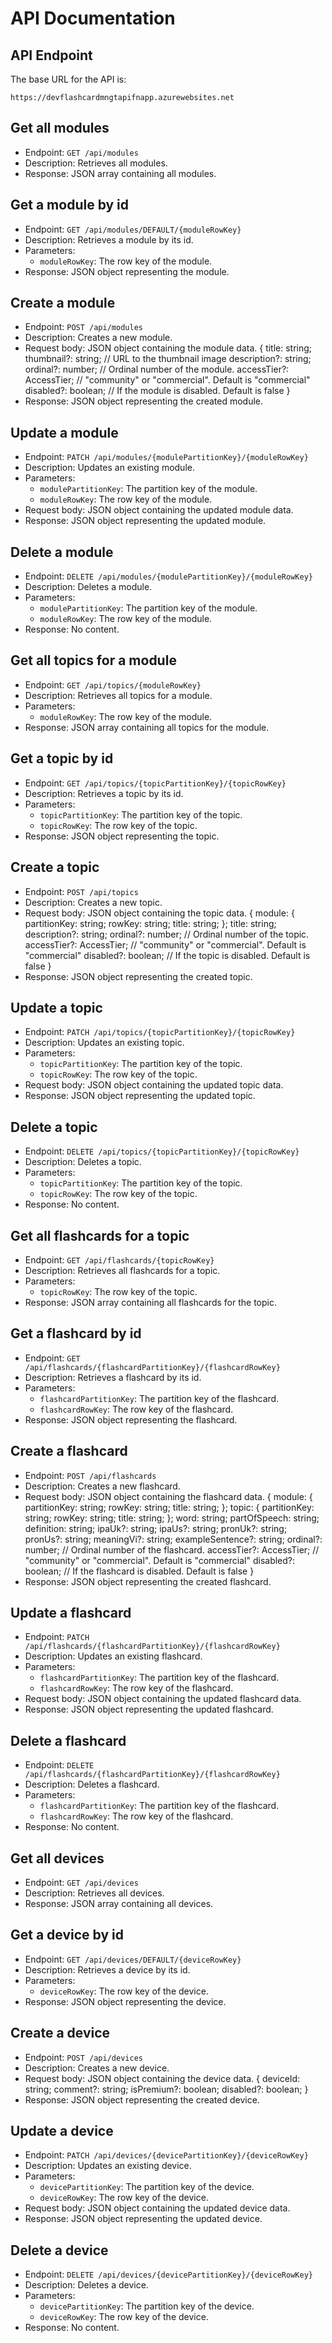 # API Documentation

## API Endpoint

The base URL for the API is:
  
  ```PlainText
  https://devflashcardmngtapifnapp.azurewebsites.net
  ```

## Get all modules

- Endpoint: `GET /api/modules`
- Description: Retrieves all modules.
- Response: JSON array containing all modules.

## Get a module by id

- Endpoint: `GET /api/modules/DEFAULT/{moduleRowKey}`
- Description: Retrieves a module by its id.
- Parameters:
  - `moduleRowKey`: The row key of the module.
- Response: JSON object representing the module.

## Create a module

- Endpoint: `POST /api/modules`
- Description: Creates a new module.
- Request body: JSON object containing the module data.
  {
    title: string;
    thumbnail?: string;       // URL to the thumbnail image
    description?: string;
    ordinal?: number;         // Ordinal number of the module.
    accessTier?: AccessTier;  // "community" or "commercial". Default is "commercial"
    disabled?: boolean;       // If the module is disabled. Default is false
  }
- Response: JSON object representing the created module.

## Update a module

- Endpoint: `PATCH /api/modules/{modulePartitionKey}/{moduleRowKey}`
- Description: Updates an existing module.
- Parameters:
  - `modulePartitionKey`: The partition key of the module.
  - `moduleRowKey`: The row key of the module.
- Request body: JSON object containing the updated module data.
- Response: JSON object representing the updated module.

## Delete a module

- Endpoint: `DELETE /api/modules/{modulePartitionKey}/{moduleRowKey}`
- Description: Deletes a module.
- Parameters:
  - `modulePartitionKey`: The partition key of the module.
  - `moduleRowKey`: The row key of the module.
- Response: No content.

## Get all topics for a module

- Endpoint: `GET /api/topics/{moduleRowKey}`
- Description: Retrieves all topics for a module.
- Parameters:
  - `moduleRowKey`: The row key of the module.
- Response: JSON array containing all topics for the module.

## Get a topic by id

- Endpoint: `GET /api/topics/{topicPartitionKey}/{topicRowKey}`
- Description: Retrieves a topic by its id.
- Parameters:
  - `topicPartitionKey`: The partition key of the topic.
  - `topicRowKey`: The row key of the topic.
- Response: JSON object representing the topic.

## Create a topic

- Endpoint: `POST /api/topics`
- Description: Creates a new topic.
- Request body: JSON object containing the topic data.
  {
      module: {
          partitionKey: string;
          rowKey: string;
          title: string;
      };
      title: string;
      description?: string;
      ordinal?: number;           // Ordinal number of the topic.
      accessTier?: AccessTier;    // "community" or "commercial". Default is "commercial"
      disabled?: boolean;         // If the topic is disabled. Default is false
  }
- Response: JSON object representing the created topic.

## Update a topic

- Endpoint: `PATCH /api/topics/{topicPartitionKey}/{topicRowKey}`
- Description: Updates an existing topic.
- Parameters:
  - `topicPartitionKey`: The partition key of the topic.
  - `topicRowKey`: The row key of the topic.
- Request body: JSON object containing the updated topic data.
- Response: JSON object representing the updated topic.

## Delete a topic

- Endpoint: `DELETE /api/topics/{topicPartitionKey}/{topicRowKey}`
- Description: Deletes a topic.
- Parameters:
  - `topicPartitionKey`: The partition key of the topic.
  - `topicRowKey`: The row key of the topic.
- Response: No content.

## Get all flashcards for a topic

- Endpoint: `GET /api/flashcards/{topicRowKey}`
- Description: Retrieves all flashcards for a topic.
- Parameters:
  - `topicRowKey`: The row key of the topic.
- Response: JSON array containing all flashcards for the topic.

## Get a flashcard by id

- Endpoint: `GET /api/flashcards/{flashcardPartitionKey}/{flashcardRowKey}`
- Description: Retrieves a flashcard by its id.
- Parameters:
  - `flashcardPartitionKey`: The partition key of the flashcard.
  - `flashcardRowKey`: The row key of the flashcard.
- Response: JSON object representing the flashcard.

## Create a flashcard

- Endpoint: `POST /api/flashcards`
- Description: Creates a new flashcard.
- Request body: JSON object containing the flashcard data.
  {
      module: {
          partitionKey: string;
          rowKey: string;
          title: string;
      };
      topic: {
          partitionKey: string;
          rowKey: string;
          title: string;
      };
      word: string;
      partOfSpeech: string;
      definition: string;
      ipaUk?: string;
      ipaUs?: string;
      pronUk?: string;
      pronUs?: string;
      meaningVi?: string;
      exampleSentence?: string;
      ordinal?: number;             // Ordinal number of the flashcard.
      accessTier?: AccessTier;      // "community" or "commercial". Default is "commercial"
      disabled?: boolean;           // If the flashcard is disabled. Default is false
  }
- Response: JSON object representing the created flashcard.

## Update a flashcard

- Endpoint: `PATCH /api/flashcards/{flashcardPartitionKey}/{flashcardRowKey}`
- Description: Updates an existing flashcard.
- Parameters:
  - `flashcardPartitionKey`: The partition key of the flashcard.
  - `flashcardRowKey`: The row key of the flashcard.
- Request body: JSON object containing the updated flashcard data.
- Response: JSON object representing the updated flashcard.

## Delete a flashcard

- Endpoint: `DELETE /api/flashcards/{flashcardPartitionKey}/{flashcardRowKey}`
- Description: Deletes a flashcard.
- Parameters:
  - `flashcardPartitionKey`: The partition key of the flashcard.
  - `flashcardRowKey`: The row key of the flashcard.
- Response: No content.

## Get all devices

- Endpoint: `GET /api/devices`
- Description: Retrieves all devices.
- Response: JSON array containing all devices.

## Get a device by id

- Endpoint: `GET /api/devices/DEFAULT/{deviceRowKey}`
- Description: Retrieves a device by its id.
- Parameters:
  - `deviceRowKey`: The row key of the device.
- Response: JSON object representing the device.

## Create a device

- Endpoint: `POST /api/devices`
- Description: Creates a new device.
- Request body: JSON object containing the device data.
  {
    deviceId: string;
    comment?: string;
    isPremium?: boolean;
    disabled?: boolean;
  }
- Response: JSON object representing the created device.

## Update a device

- Endpoint: `PATCH /api/devices/{devicePartitionKey}/{deviceRowKey}`
- Description: Updates an existing device.
- Parameters:
  - `devicePartitionKey`: The partition key of the device.
  - `deviceRowKey`: The row key of the device.
- Request body: JSON object containing the updated device data.
- Response: JSON object representing the updated device.

## Delete a device

- Endpoint: `DELETE /api/devices/{devicePartitionKey}/{deviceRowKey}`
- Description: Deletes a device.
- Parameters:
  - `devicePartitionKey`: The partition key of the device.
  - `deviceRowKey`: The row key of the device.
- Response: No content.
